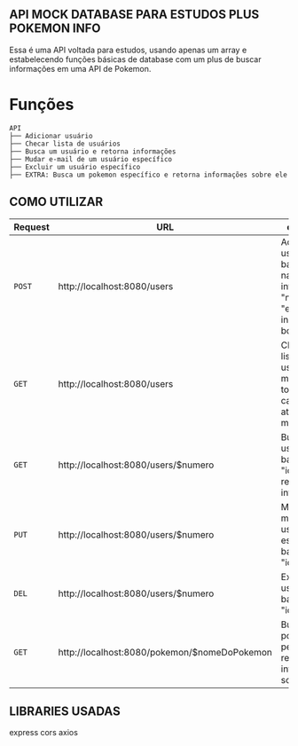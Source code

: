## API MOCK DATABASE PARA ESTUDOS PLUS POKEMON INFO

Essa é uma API voltada para estudos, usando apenas um array e estabelecendo funções básicas de database com um plus de buscar informações em uma API de Pokemon.

# Funções

```shell
API
├── Adicionar usuário
├── Checar lista de usuários
├── Busca um usuário e retorna informações
├── Mudar e-mail de um usuário específico
├── Excluir um usuário específico
├── EXTRA: Busca um pokemon específico e retorna informações sobre ele
```

## COMO UTILIZAR

Request | URL | o que faz | comentários |
--------|-----|-----------|-------------|
`POST`|http://localhost:8080/users|Adiciona o usuário baseado nas informações "name" e "e-mail" inseridas no body| necessária a nomenclatura correta """name": $nome" e o mesmo para e-mail|
`GET`|http://localhost:8080/users|Checa a lista de usuários mostrando todos já cadastrados até o momento| Lista mostrada em ordem de cadastro|
`GET`|http://localhost:8080/users/$numero|Busca um usário baseado na "id" dele e retorna suas informações|id definida em ordem progressiva de cadastro|
`PUT`|http://localhost:8080/users/$numero|Muda o e-mail de um usuário específico baseado na "id" dele|Caso a id não exista volta uma mensagem de erro|
`DEL`|http://localhost:8080/users/$numero|Exclui o usuário baseado na "id" dele|Caso a id não exista volta uma mensagem de erro|
`GET`|http://localhost:8080/pokemon/$nomeDoPokemon|Busca o pokemon pelo nome e retorna informações sobre ele|Função extra inserida como estudo usando a https://pokeapi.co/|

## LIBRARIES USADAS

express
cors
axios


